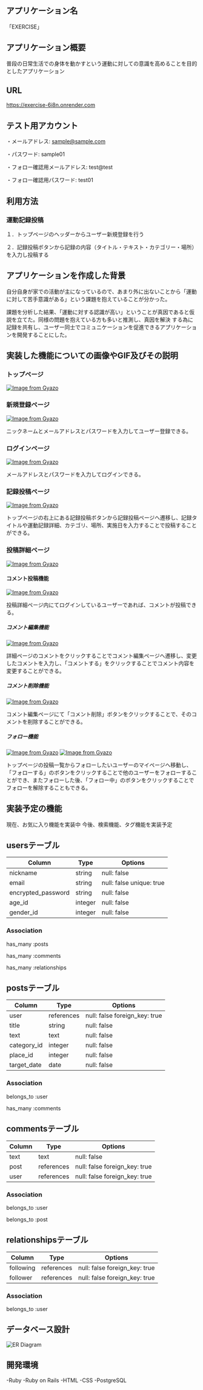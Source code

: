 ## アプリケーション名
「EXERCISE」

## アプリケーション概要
普段の日常生活での身体を動かすという運動に対しての意識を高めることを目的としたアプリケーション

## URL
https://exercise-6i8n.onrender.com

## テスト用アカウント
・メールアドレス: sample@sample.com

・パスワード: sample01

・フォロー確認用メールアドレス: test@test

・フォロー確認用パスワード: test01

## 利用方法

### 運動記録投稿
１．トップページのヘッダーからユーザー新規登録を行う

２．記録投稿ボタンから記録の内容（タイトル・テキスト・カテゴリー・場所）を入力し投稿する

## アプリケーションを作成した背景
自分自身が家での活動が主になっているので、あまり外に出ないことから「運動に対して苦手意識がある」という課題を抱えていることが分かった。

課題を分析した結果、「運動に対する認識が高い」ということが真因であると仮説を立てた。同様の問題を抱えている方も多いと推測し、真因を解決
する為に記録を共有し、ユーザー同士でコミュニケーションを促進できるアプリケーションを開発することにした。

## 実装した機能についての画像やGIF及びその説明
### トップページ
[![Image from Gyazo](https://i.gyazo.com/31f01e8c584fedb03a58797591a5c3dc.png)](https://gyazo.com/31f01e8c584fedb03a58797591a5c3dc)

### 新規登録ページ
[![Image from Gyazo](https://i.gyazo.com/9d8d3bc7dfc1ca71f5060781afc95762.gif)](https://gyazo.com/9d8d3bc7dfc1ca71f5060781afc95762)

ニックネームとメールアドレスとパスワードを入力してユーザー登録できる。

### ログインページ
[![Image from Gyazo](https://i.gyazo.com/7ef80303cc322860b1fe7f55d80765d0.gif)](https://gyazo.com/7ef80303cc322860b1fe7f55d80765d0)

メールアドレスとパスワードを入力してログインできる。

### 記録投稿ページ
[![Image from Gyazo](https://i.gyazo.com/7092da75c3a7bfd518433816630a5e06.gif)](https://gyazo.com/7092da75c3a7bfd518433816630a5e06)

トップページの右上にある記録投稿ボタンから記録投稿ページへ遷移し、記録タイトルや運動記録詳細、カテゴリ、場所、実施日を入力することで投稿することができる。

### 投稿詳細ページ
[![Image from Gyazo](https://i.gyazo.com/7be5fe1c6eb2ff383a7c37f390896a6d.png)](https://gyazo.com/7be5fe1c6eb2ff383a7c37f390896a6d)

#### コメント投稿機能
[![Image from Gyazo](https://i.gyazo.com/839b7bae33545e67fb657a0d3b781b5f.gif)](https://gyazo.com/839b7bae33545e67fb657a0d3b781b5f)

投稿詳細ページ内にてログインしているユーザーであれば、コメントが投稿できる。

##### コメント編集機能
[![Image from Gyazo](https://i.gyazo.com/f0a519fb6683f8b72fdd9898ffd478ba.gif)](https://gyazo.com/f0a519fb6683f8b72fdd9898ffd478ba)

詳細ページのコメントをクリックすることでコメント編集ページへ遷移し、変更したコメントを入力し、「コメントする」をクリックすることでコメント内容を変更することができる。

##### コメント削除機能
[![Image from Gyazo](https://i.gyazo.com/cfa21275ef705eaf0672661728fe0e40.gif)](https://gyazo.com/cfa21275ef705eaf0672661728fe0e40)

コメント編集ページにて「コメント削除」ボタンをクリックすることで、そのコメントを削除することができる。

##### フォロー機能
[![Image from Gyazo](https://i.gyazo.com/b29a4af3da625737230d6c4a933499b3.gif)](https://gyazo.com/b29a4af3da625737230d6c4a933499b3)
[![Image from Gyazo](https://i.gyazo.com/1991a94adf7d6ce03b1b8f590721f447.gif)](https://gyazo.com/1991a94adf7d6ce03b1b8f590721f447)

トップページの投稿一覧からフォローしたいユーザーのマイページへ移動し、「フォローする」のボタンをクリックすることで他のユーザーをフォローすることができ、またフォローした後、「フォロー中」のボタンをクリックすることでフォローを解除することもできる。

## 実装予定の機能
現在、お気に入り機能を実装中
今後、検索機能、タグ機能を実装予定


## usersテーブル

| Column               | Type    | Options     |
|----------------------|---------|-------------|
| nickname             | string  | null: false |
| email                | string  | null: false unique: true|
| encrypted_password   | string  | null: false |
| age_id               | integer | null: false |
| gender_id            | integer | null: false |

### Association
has_many :posts

has_many :comments

has_many :relationships

## postsテーブル

| Column             | Type       | Options     |
|--------------------|------------|-------------|
| user               | references | null: false foreign_key: true |
| title              | string     | null: false |
| text               | text       | null: false |
| category_id        | integer    | null: false |
| place_id           | integer    | null: false |
| target_date        | date       | null: false |

### Association
belongs_to :user

has_many :comments

## commentsテーブル

| Column             | Type       | Options     |
|--------------------|------------|-------------|
| text               | text       | null: false |
| post               | references | null: false foreign_key: true |
| user               | references | null: false foreign_key: true |

### Association
belongs_to :user

belongs_to :post

## relationshipsテーブル

| Column             | Type       | Options                       |
|--------------------|------------|-------------------------------|
| following          | references | null: false foreign_key: true |
| follower           | references | null: false foreign_key: true |

### Association
belongs_to :user

## データベース設計
![ER Diagram](ER図.png)

## 開発環境
-Ruby
-Ruby on Rails
-HTML
-CSS
-PostgreSQL